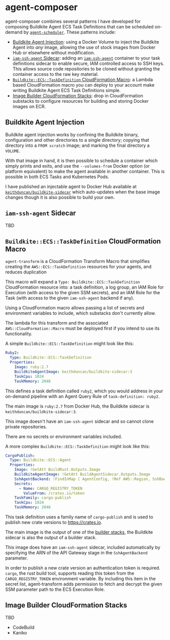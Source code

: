 # agent-composer

agent-composer combines several patterns I have developed for composing
Buildkite Agent ECS Task Definitions that can be scheduled on-demand by
[`agent-scheduler`](../agent-scheduler). These patterns include:

- [Buildkite Agent Injection](#buildkite-agent-injection): using a Docker Volume
to inject the Buildkite Agent into _any_ image, allowing the use of stock images
from Docker Hub or elsewhere without modification.
- [`iam-ssh-agent` Sidecar](#iam-ssh-agent-sidecar): adding an
[`iam-ssh-agent`](https://github.com/keithduncan/iam-ssh-agent) container to
your task definitions sidecar to enable secure, IAM controlled access to SSH
keys. This allows source code repositories to be cloned without granting the
container access to the raw key material.
- [`Buildkite::ECS::TaskDefinition` CloudFormation Macro](#buildkiteecstaskdefinition-cloudformation-macro):
a Lambda based CloudFormation macro you can deploy to your account make writing
Buildkite Agent ECS Task Definitions simple.
- [Image Builder CloudFormation Stacks](#image-builder-cloudformation-stacks):
drop in CloudFormation substacks to configure resources for building and storing
Docker images on ECR.

## Buildkite Agent Injection

Buildkite agent injection works by confining the Buildkite binary, configuration
and other directories to a single directory; copying that directory into a
`FROM scratch` image; and marking the final directory a `VOLUME`.

With that image in hand, it is then possible to schedule a container which
simply prints and exits, and use the `--volumes-from` Docker option (or platform
equivalent) to make the agent available in another container. This is possible
in both ECS Tasks and Kubernetes Pods.

I have published an injectable agent to Docker Hub available at
[`keithduncan/buildkite-sidecar`](https://hub.docker.com/r/keithduncan/buildkite-sidecar)
which auto-updates when the base image changes though it is also possible to
build your own.

## `iam-ssh-agent` Sidecar

TBD

## `Buildkite::ECS::TaskDefinition` CloudFormation Macro

`agent-transform` is a CloudFormation Transform Macro that simplifies creating
the `AWS::ECS::TaskDefinition` resources for your agents, and reduces
duplication

This macro will expand a `Type: Buildkite::ECS::TaskDefinition` CloudFormation
resource into: a task definition, a log group, an IAM Role for Execution (with
access to the given SSM secrets), and an IAM Role for the Task (with access to
the given `iam-ssh-agent` backend if any).

Using a CloudFormation macro allows passing a list of secrets and environment
variables to include, which substacks don't currently allow.

The lambda for this transform and the associated `AWS::CloudFormation::Macro`
must be deployed first if you intend to use its functionality.


A simple `Buildkite::ECS::TaskDefinition` might look like this:

```yaml
Ruby2:
  Type: Buildkite::ECS::TaskDefinition
  Properties:
    Image: ruby:2.7
    BuildkiteAgentImage: keithduncan/buildkite-sidecar:3
    TaskCpu: 1024
    TaskMemory: 2048
```

This defines a task definition called `ruby2`, which you would address in your
on-demand pipeline with an Agent Query Rule of `task-definition: ruby2`.

The main image is `ruby:2.7` from Docker Hub, the Buildkite sidecar is
`keithduncan/buildkite-sidecar:3`.

This image doesn't have an `iam-ssh-agent` sidecar and so cannot clone private
repositories.

There are no secrets or environment variables included.


A more complex `Buildkite::ECS::TaskDefinition` might look like this:

```yaml
CargoPublish:
  Type: Buildkite::ECS::Agent
  Properties:
    Image: !GetAtt BuildRust.Outputs.Image
    BuildkiteAgentImage: !GetAtt BuildAgentSidecar.Outputs.Image
    SshAgentBackend: !FindInMap [ AgentConfig, !Ref AWS::Region, SshBackend ]
    Secrets:
      - Name: CARGO_REGISTRY_TOKEN
        ValueFrom: /crates.io/token
    TaskFamily: cargo-publish
    TaskCpu: 1024
    TaskMemory: 2048
```

This task definition uses a family name of `cargo-publish` and is used to
publish new crate versions to https://crates.io.

The main image is the output of one of the [builder stacks](#builder-stacks),
the Buildkite sidecar is also the output of a builder stack.

This image does have an `iam-ssh-agent` sidecar, included automatically by
specifying the ARN of the API Gateway stage in the `SshAgentBackend` parameter.

In order to publish a new crate version an authentication token is required.
`cargo`, the rust build tool, supports reading this token from the
`CARGO_REGISTRY_TOKEN` environment variable. By including this item in the
secret list, agent-transform adds permission to fetch and decrypt the given SSM
parameter path to the ECS Execution Role.

## Image Builder CloudFormation Stacks

TBD

- CodeBuild
- Kaniko
